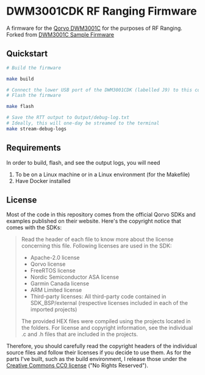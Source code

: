 # DWM3001CDK RF Ranging Firmware

A firmware for the [Qorvo DWM3001C](https://www.qorvo.com/products/p/DWM3001C) for the purposes of RF Ranging. Forked from [DWM3001C Sample Firmware](https://github.com/Uberi/DWM3001C-starter-firmware)

## Quickstart

```sh
# Build the firmware

make build

# Connect the lower USB port of the DWM3001CDK (labelled J9) to this computer using a USB cable (this is the J-Link's USB port)
# Flash the firmware

make flash

# Save the RTT output to Output/debug-log.txt
# Ideally, this will one-day be streamed to the terminal
make stream-debug-logs
```

## Requirements
In order to build, flash, and see the output logs, you will need
1. To be on a Linux machine or in a Linux environment (for the Makefile)
2. Have Docker installed

## License

Most of the code in this repository comes from the official Qorvo SDKs and examples published on their website. Here's the copyright notice that comes with the SDKs:

> Read the header of each file to know more about the license concerning this file.
> Following licenses are used in the SDK:
> 
> * Apache-2.0 license
> * Qorvo license
> * FreeRTOS license
> * Nordic Semiconductor ASA license
> * Garmin Canada license
> * ARM Limited license
> * Third-party licenses: All third-party code contained in SDK_BSP/external (respective licenses included in each of the imported projects)
> 
> The provided HEX files were compiled using the projects located in the folders. For license and copyright information,
> see the individual .c and .h files that are included in the projects.

Therefore, you should carefully read the copyright headers of the individual source files and follow their licenses if you decide to use them. As for the parts I've built, such as the build environment, I release those under the [Creative Commons CC0 license](https://creativecommons.org/public-domain/cc0/) ("No Rights Reserved").
